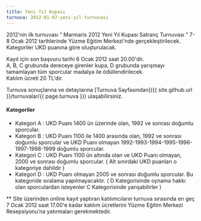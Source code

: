 ```yaml
---
title: Yeni Yıl Kupası
turnuva: 2012-01-07-yeni-yil-turnuvasi
---
```

2012’nin ilk turnuvası “ Marmaris 2012 Yeni Yıl Kupası Satranç Turnuvası ” 7-8 Ocak 2012 tarihlerinde Yüzme Eğitim Merkezi’nde gerçekleştirilecek. Kategoriler UKD puanına göre oluşturulacak.  

Kayıt için son başvuru tarihi 6 Ocak 2012 saat 20.00'dir.  
A, B, C grubunda dereceye girenler kupa, D grubunda yarışmayı tamamlayan tüm sporcular madalya ile ödüllendirilecek.  
Katılım ücreti 20 TL'dir.

Turnuva sonuçlarına ve detaylarına [Turnuva Sayfasından]({{ site.github.url }}/turnuvalar/{{ page.turnuva }}) ulaşabilirsiniz.

#### Kategoriler
* Kategori A : UKD Puanı 1400 ün üzerinde olan, 1992 ve sonrası doğumlu sporcular.
* Kategori B : UKD Puanı 1100 ile 1400 arasında olan, 1992 ve sonrası doğumlu sporcular ve UKD Puanı olmayan 1992-1993-1994-1995-1996-1997-1998-1999 doğumlu sporcular.
* Kategori C : UKD Puanı 1100 ün altında olan ve UKD Puanı olmayan, 2000 ve sonrası doğumlu sporcular.
( Alt sınırdaki UKD puanları o kategoriye dahildir )
* Kategori D : UKD Puanı olmayan 2005 ve sonrası doğumlu sporcular. Bu kategoride sıralama yapılmayacaktır.
( D Kategorisinde oynama hakkı olan sporculardan isteyenler C Kategorisinde yarışabilirler )

** Site üzerinden online kayıt yaptıran katılımcıların turnuva sırasında en geç 7 Ocak 2012 saat 17.00'e kadar katılım ücretlerini Yüzme Eğitim Merkezi Resepsiyonu’na yatırmaları gerekmektedir.
